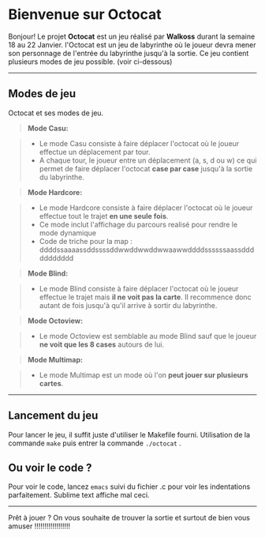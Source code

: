 
Bienvenue sur Octocat
===================


Bonjour! Le projet **Octocat** est un jeu réalisé par **Walkoss** durant la semaine 18 au 22 Janvier. l'Octocat est un jeu de labyrinthe où le joueur devra mener son personnage de l'entrée du labyrinthe jusqu'à la sortie. 
Ce jeu contient plusieurs modes de jeu possible. (voir ci-dessous)

----------
Modes de jeu
-------------

Octocat et ses modes de jeu.

> **Mode Casu:**

> - Le mode Casu consiste à faire déplacer l'octocat où le joueur effectue un déplacement par tour.
> - A  chaque tour, le joueur entre un déplacement (a, s, d ou w) ce qui permet de faire déplacer l'octocat **case par case** jusqu'à la sortie du labyrinthe.

> **Mode Hardcore:**

> - Le mode Hardcore consiste à faire déplacer l'octocat où le joueur effectue tout le trajet **en une seule fois**.
> - Ce mode inclut l'affichage du parcours realisé pour rendre le mode dynamique
> - Code de triche pour la map : ddddssaaaassddssssddwwddwwddwwaawwddddssssssaassddddddddddd

> **Mode Blind:**

> - Le mode Blind consiste à faire déplacer l'octocat où le joueur effectue le trajet mais **il ne voit pas la carte**. Il recommence donc autant de fois jusqu'à qu'il arrive à sortir du labyrinthe.

> **Mode Octoview:**

> - Le mode Octoview est semblable au mode Blind sauf que le joueur **ne voit que les 8 cases** autours de lui.

> **Mode Multimap:**

> - Le mode Multimap est un mode où l'on **peut jouer sur plusieurs cartes**.

----------


Lancement du jeu
-------------------

Pour lancer le jeu, il suffit juste d'utiliser le Makefile fourni. Utilisation de la commande `make` puis entrer la commande `./octocat` .


Ou voir le code ?
-----------------

Pour voir le code, lancez `emacs` suivi du fichier .c pour voir les indentations parfaitement. Sublime text affiche mal ceci.

----------
Prêt à jouer ? On vous souhaite de trouver la sortie et surtout de bien vous amuser !!!!!!!!!!!!!!!!!! 
